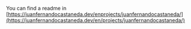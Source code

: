 You can find a readme in [https://juanfernandocastaneda.dev/enprojects/juanfernandocastaneda/](https://juanfernandocastaneda.dev/en/projects/juanfernandocastaneda/)
